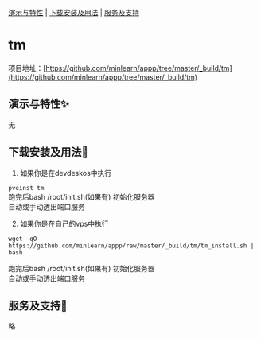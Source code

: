 [演示与特性](#演示与特性) | [下载安装及用法](#下载安装及用法) | [服务及支持](#服务及支持)

tm
=====

项目地址：[https://github.com/minlearn/appp/tree/master/_build/tm](https://github.com/minlearn/appp/tree/master/_build/tm)

演示与特性✨
-----


无



下载安装及用法📄
-----

1) 如果你是在devdeskos中执行  


```pveinst tm```  
跑完后bash /root/init.sh(如果有) 初始化服务器  
自动或手动透出端口服务



2) 如果你是在自己的vps中执行


```wget -qO- https://github.com/minlearn/appp/raw/master/_build/tm/tm_install.sh | bash```  

跑完后bash /root/init.sh(如果有) 初始化服务器  
自动或手动透出端口服务


服务及支持👀
-----

略







